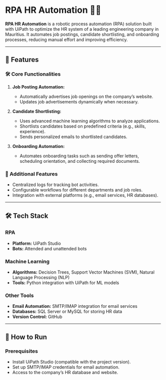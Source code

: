# RPA HR Automation 🤖📄

**RPA HR Automation** is a robotic process automation (RPA) solution built with UiPath to optimize the HR system of a leading engineering company in Mauritius. It automates job postings, candidate shortlisting, and onboarding processes, reducing manual effort and improving efficiency.

---

## 🌟 Features

### 🛠️ Core Functionalities
1. **Job Posting Automation:**
   - Automatically advertises job openings on the company’s website.
   - Updates job advertisements dynamically when necessary.

2. **Candidate Shortlisting:**
   - Uses advanced machine learning algorithms to analyze applications.
   - Shortlists candidates based on predefined criteria (e.g., skills, experience).
   - Sends personalized emails to shortlisted candidates.

3. **Onboarding Automation:**
   - Automates onboarding tasks such as sending offer letters, scheduling orientation, and collecting required documents.

### 🔑 Additional Features
- Centralized logs for tracking bot activities.
- Configurable workflows for different departments and job roles.
- Integration with external platforms (e.g., email services, HR databases).

---

## 🛠️ Tech Stack

### RPA
- **Platform:** UiPath Studio  
- **Bots:** Attended and unattended bots  

### Machine Learning
- **Algorithms:** Decision Trees, Support Vector Machines (SVM), Natural Language Processing (NLP)  
- **Tools:** Python integration with UiPath for ML models  

### Other Tools
- **Email Automation:** SMTP/IMAP integration for email services  
- **Databases:** SQL Server or MySQL for storing HR data  
- **Version Control:** GitHub  

---

## 🚀 How to Run

### Prerequisites
- Install UiPath Studio (compatible with the project version).  
- Set up SMTP/IMAP credentials for email automation.  
- Access to the company’s HR database and website.  

